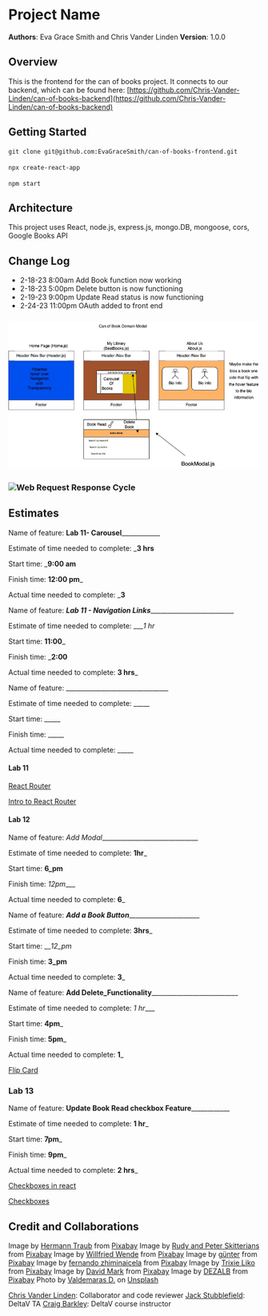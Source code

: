 # Project Name

**Authors**: Eva Grace Smith and Chris Vander Linden
**Version**: 1.0.0 
<!-- (increment the patch/fix version number if you make more commits past your first submission) -->

## Overview
This is the frontend for the can of books project.  It connects to our backend, which can be found here: [https://github.com/Chris-Vander-Linden/can-of-books-backend](https://github.com/Chris-Vander-Linden/can-of-books-backend)

## Getting Started
    git clone git@github.com:EvaGraceSmith/can-of-books-frontend.git

    npx create-react-app

    npm start

## Architecture
This project uses React, node.js, express.js, mongo.DB, mongoose, cors, Google Books API

## Change Log
<!-- Use this area to document the iterative changes made to your application as each feature is successfully implemented. Use time stamps. Here's an example:

01-01-2001 4:59pm - Application now has a fully-functional express server, with a GET route for the location resource. -->
* 2-18-23 8:00am Add Book function now working
* 2-18-23 5:00pm Delete button is now functioning
* 2-19-23 9:00pm Update Read status is now functioning
* 2-24-23 11:00pm OAuth added to front end

### ![DomainModel](./canofBooksDomainModel.jpg)
### ![Web Request Response Cycle](./canOfBookWRRC.png)


## Estimates
Name of feature: __________Lab 11- Carousel______________________

Estimate of time needed to complete: ___3 hrs__

Start time: ___9:00 am__

Finish time: __12:00 pm___

Actual time needed to complete: ___3__

Name of feature: ___Lab 11 - Navigation Links_____________________________

Estimate of time needed to complete: ____1 hr_

Start time: __11:00___

Finish time: ___2:00__

Actual time needed to complete: __3 hrs___

Name of feature: ________________________________

Estimate of time needed to complete: _____

Start time: _____

Finish time: _____

Actual time needed to complete: _____


#### Lab 11

[React Router](https://www.w3schools.com/react/react_router.asp)

[Intro to React Router](https://medium.com/@ipenywis/intro-to-react-router-for-beginners-multiple-page-apps-461f4729bd3f#:~:text=For%20a%20website%20or%20a%20simple%20multi-page%20app%2C,redirect%20from%20route%20to%20another%20and%20404%20pages.)


#### Lab 12

Name of feature: _Add Modal_______________________________

Estimate of time needed to complete: __1hr___

Start time: __6_pm__

Finish time: _12pm____

Actual time needed to complete: __6___

Name of feature: _____Add a Book Button___________________________

Estimate of time needed to complete: __3hrs___

Start time: ___12_pm_

Finish time: __3_pm__

Actual time needed to complete: __3___

Name of feature: __Add Delete_Functionality_____________________________

Estimate of time needed to complete: _1 hr____

Start time: __4pm___

Finish time: __5pm___

Actual time needed to complete: __1___

[Flip Card](https://www.w3schools.com/howto/howto_css_flip_card.asp)

### Lab 13

Name of feature: __________Update Book Read checkbox Feature______________________

Estimate of time needed to complete: __1 hr___

Start time: __7pm___

Finish time: __9pm___

Actual time needed to complete: __2 hrs___

[Checkboxes in react](https://stackoverflow.com/questions/53498299/how-to-send-checkbox-data-in-reactjs)

[Checkboxes](https://www.w3schools.com/jsref/prop_checkbox_checked.asp)

## Credit and Collaborations

Image by <a href="https://pixabay.com/users/hermann-130146/?utm_source=link-attribution&amp;utm_medium=referral&amp;utm_campaign=image&amp;utm_content=5937823">Hermann Traub</a> from <a href="https://pixabay.com//?utm_source=link-attribution&amp;utm_medium=referral&amp;utm_campaign=image&amp;utm_content=5937823">Pixabay</a>
Image by <a href="https://pixabay.com/users/skitterphoto-324082/?utm_source=link-attribution&amp;utm_medium=referral&amp;utm_campaign=image&amp;utm_content=2344423">Rudy and Peter Skitterians</a> from <a href="https://pixabay.com//?utm_source=link-attribution&amp;utm_medium=referral&amp;utm_campaign=image&amp;utm_content=2344423">Pixabay</a>
Image by <a href="https://pixabay.com/users/fotoblend-87167/?utm_source=link-attribution&amp;utm_medium=referral&amp;utm_campaign=image&amp;utm_content=4032668">Willfried Wende</a> from <a href="https://pixabay.com//?utm_source=link-attribution&amp;utm_medium=referral&amp;utm_campaign=image&amp;utm_content=4032668">Pixabay</a>
Image by <a href="https://pixabay.com/users/moritz320-1260270/?utm_source=link-attribution&amp;utm_medium=referral&amp;utm_campaign=image&amp;utm_content=3330647">günter</a> from <a href="https://pixabay.com//?utm_source=link-attribution&amp;utm_medium=referral&amp;utm_campaign=image&amp;utm_content=3330647">Pixabay</a>
Image by <a href="https://pixabay.com/users/fernandozhiminaicela-6246704/?utm_source=link-attribution&amp;utm_medium=referral&amp;utm_campaign=image&amp;utm_content=3197260">fernando zhiminaicela</a> from <a href="https://pixabay.com//?utm_source=link-attribution&amp;utm_medium=referral&amp;utm_campaign=image&amp;utm_content=3197260">Pixabay</a>
Image by <a href="https://pixabay.com/users/trixieliko-5446132/?utm_source=link-attribution&amp;utm_medium=referral&amp;utm_campaign=image&amp;utm_content=2695011">Trixie Liko</a> from <a href="https://pixabay.com//?utm_source=link-attribution&amp;utm_medium=referral&amp;utm_campaign=image&amp;utm_content=2695011">Pixabay</a>
Image by <a href="https://pixabay.com/users/12019-12019/?utm_source=link-attribution&amp;utm_medium=referral&amp;utm_campaign=image&amp;utm_content=1624410">David Mark</a> from <a href="https://pixabay.com//?utm_source=link-attribution&amp;utm_medium=referral&amp;utm_campaign=image&amp;utm_content=1624410">Pixabay</a>
Image by <a href="https://pixabay.com/users/dezalb-1045091/?utm_source=link-attribution&amp;utm_medium=referral&amp;utm_campaign=image&amp;utm_content=1578634">DEZALB</a> from <a href="https://pixabay.com//?utm_source=link-attribution&amp;utm_medium=referral&amp;utm_campaign=image&amp;utm_content=1578634">Pixabay</a>
Photo by <a href="https://unsplash.com/@deko_photo4?utm_source=unsplash&utm_medium=referral&utm_content=creditCopyText">Valdemaras D.</a> on <a href="https://unsplash.com/s/photos/library?utm_source=unsplash&utm_medium=referral&utm_content=creditCopyText">Unsplash</a>
  

[Chris Vander Linden](https://github.com/Chris-Vander-Linden): Collaborator and code reviewer
[Jack Stubblefield](https://github.com/Jacks-01): DeltaV TA
[Craig Barkley](https://github.com/tektechnologies): DeltaV course instructor